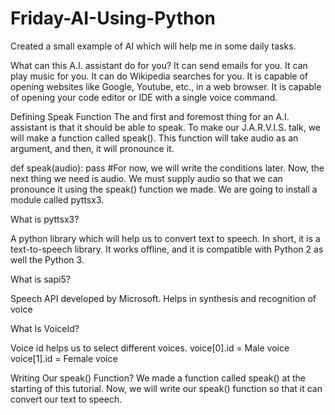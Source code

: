 # Friday-AI-Using-Python
Created a small example of AI which will help me in some daily tasks.

What can this A.I. assistant do for you?
It can send emails for you.
It can play music for you.
It can do Wikipedia searches for you.
It is capable of opening websites like Google, Youtube, etc., in a web browser.
It is capable of opening your code editor or IDE with a single voice command.

Defining Speak Function
The and first and foremost thing for an A.I. assistant is that it should be able to speak. To make our J.A.R.V.I.S. talk, we will make a function called speak(). This function will take audio as an argument, and then, it will pronounce it.

 

def speak(audio):
       pass      #For now, we will write the conditions later.
Now, the next thing we need is audio. We must supply audio so that we can pronounce it using the speak() function we made. We are going to install a module called pyttsx3.

 

What is pyttsx3?

A python library which will help us to convert text to speech. In short, it is a text-to-speech library.
It works offline, and it is compatible with Python 2 as well the Python 3.

What is sapi5?

Speech API developed by Microsoft.
Helps in synthesis and recognition of voice
 

What Is VoiceId?

Voice id helps us to select different voices.
voice[0].id = Male voice 
voice[1].id = Female voice
 

Writing Our speak() Function?
We made a function called speak() at the starting of this tutorial. Now, we will write our speak() function so that it can convert our text to speech.

